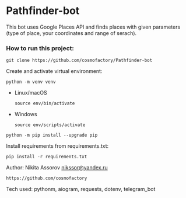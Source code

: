 # Pathfinder-bot

This bot uses Google Places API and finds places with given parameters (type of place, your coordinates and range of serach). 


### How to run this project:

```
git clone https://github.com/cosmofactory/Pathfinder-bot
```

Create and activate virtual environment:

```
python -m venv venv
```


* Linux/macOS

    ```
    source env/bin/activate
    ```

* Windows

    ```
    source env/scripts/activate
    ```

```
python -m pip install --upgrade pip
```

Install requirements from requirements.txt:

```
pip install -r requirements.txt
```

Author:
Nikita Assorov
nikssor@yandex.ru
```
https://github.com/cosmofactory
```

Tech used:
pythonm, aiogram, requests, dotenv, telegram_bot

